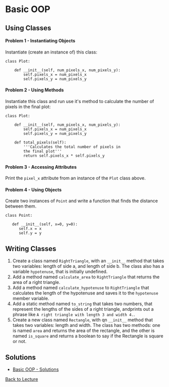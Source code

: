 # Basic OOP

## Using Classes

#### Problem 1 - Instantiating Objects

Instantiate (create an instance of) this class:

    class Plot:
    
        def __init__(self, num_pixels_x, num_pixels_y):
            self.pixels_x = num_pixels_x
            self.pixels_y = num_pixels_y

#### Problem 2 - Using Methods

Instantiate this class and run use it's method to calculate the number of pixels in the final plot:

    class Plot:
    
        def __init__(self, num_pixels_x, num_pixels_y):
            self.pixels_x = num_pixels_x
            self.pixels_y = num_pixels_y

        def total_pixels(self):
            '''Calculates the total number of pixels in
            the final plot'''
            return self.pixels_x * self.pixels_y

#### Problem 3 - Accessing Attributes

Print the `pixel_x` attribute from an instance of the `Plot` class above.

#### Problem 4 - Using Objects

Create two instances of `Point` and write a function that finds the distance between them.

    class Point:
    
       def __init__(self, x=0, y=0):
          self.x = x
          self.y = y

## Writing Classes

1. Create a class named `RightTriangle`, with an `__init__` method that takes two variables: length of side a, and length of side b. The class also has a variable `hypotenuse`, that is initially undefined.
2. Add a method named `calculate_area` to `RightTriangle` that returns the area of a right triangle.
3. Add a method named `calculate_hypotenuse` to `RightTriangle` that calculates the length of the hypotenuse and saves it to the `hypotenuse` member variable.
4. Add a static method named `to_string` that takes two numbers, that represent the lengths of the sides of a right triangle, andprints out a phrase like `A right triangle with length 3 and width 4.`.
5. Create a new class named `Rectangle`, with qn `__init__` method that takes two variables: length and width. The class has two methods: one is named `area` and returns the area of the rectangle, and the other is named `is_square` and returns a boolean to say if the Rectangle is square or not.

## Solutions

 * [Basic OOP - Solutions](problem_set_1_solutions.md)

[Back to Lecture](lecture_06.md)

